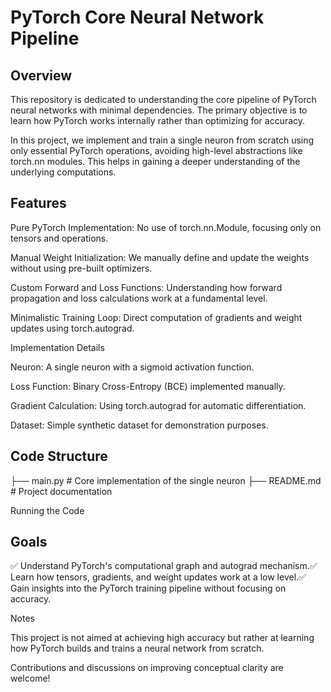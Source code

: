 # PyTorch Core Neural Network Pipeline

## Overview

This repository is dedicated to understanding the core pipeline of PyTorch neural networks with minimal dependencies. The primary objective is to learn how PyTorch works internally rather than optimizing for accuracy.

In this project, we implement and train a single neuron from scratch using only essential PyTorch operations, avoiding high-level abstractions like torch.nn modules. This helps in gaining a deeper understanding of the underlying computations.

## Features

Pure PyTorch Implementation: No use of torch.nn.Module, focusing only on tensors and operations.

Manual Weight Initialization: We manually define and update the weights without using pre-built optimizers.

Custom Forward and Loss Functions: Understanding how forward propagation and loss calculations work at a fundamental level.

Minimalistic Training Loop: Direct computation of gradients and weight updates using torch.autograd.

Implementation Details

Neuron: A single neuron with a sigmoid activation function.

Loss Function: Binary Cross-Entropy (BCE) implemented manually.

Gradient Calculation: Using torch.autograd for automatic differentiation.

Dataset: Simple synthetic dataset for demonstration purposes.

## Code Structure

├── main.py          # Core implementation of the single neuron
├── README.md        # Project documentation

Running the Code


## Goals

✅ Understand PyTorch's computational graph and autograd mechanism.✅ Learn how tensors, gradients, and weight updates work at a low level.✅ Gain insights into the PyTorch training pipeline without focusing on accuracy.

Notes

This project is not aimed at achieving high accuracy but rather at learning how PyTorch builds and trains a neural network from scratch.

Contributions and discussions on improving conceptual clarity are welcome!

